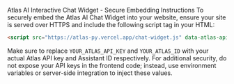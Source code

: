 Atlas AI Interactive Chat Widget - Secure Embedding Instructions
To securely embed the Atlas AI Chat Widget into your website, ensure your site is served over HTTPS and include the following script tag in your HTML:
```html
<script src="https://atlas-py.vercel.app/chat-widget.js" data-atlas-api-key="YOUR_ATLAS_API_KEY" data-assistant-id="YOUR_ASSISTANT_ID" async></script>
```
Make sure to replace `YOUR_ATLAS_API_KEY` and `YOUR_ATLAS_ID` with your actual Atlas API key and Assistant ID respectively. For additional security, do not expose your API keys in the frontend code; instead, use environment variables or server-side integration to inject these values.
